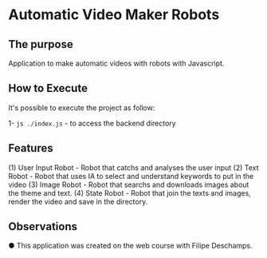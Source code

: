 # Automatic Video Maker Robots

## The purpose
Application to make automatic videos with robots with Javascript.

## How to Execute
It's possible to execute the project as follow:

1- `js ./index.js` - to access the backend directory

## Features

(1) User Input Robot - Robot that catchs and analyses the user input
(2) Text Robot - Robot that uses IA to select and understand keywords to put in the video
(3) Image Robot - Robot that searchs and downloads images about the theme and text.
(4) State Robot - Robot that join the texts and images, render the video and save in the directory.

## Observations

● This application was created on the web course with Filipe Deschamps.
